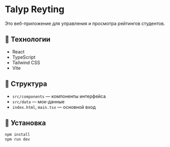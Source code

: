 # Talyp Reyting

Это веб-приложение для управления и просмотра рейтингов студентов.

## 🚀 Технологии
- React
- TypeScript
- Tailwind CSS
- Vite

## 📁 Структура
- `src/components` — компоненты интерфейса
- `src/data` — мок-данные
- `index.html`, `main.tsx` — основной вход

## 🔧 Установка

```bash
npm install
npm run dev
